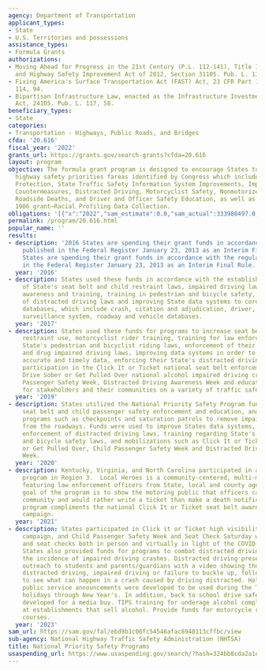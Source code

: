 ```yaml
---
agency: Department of Transportation
applicant_types:
- State
- U.S. Territories and possessions
assistance_types:
- Formula Grants
authorizations:
- Moving Ahead for Progress in the 21st Century (P.L. 112-141), Title I- Motor Vehicle
  and Highway Safety Improvement Act of 2012, Section 31105. Pub. L. 112, 141.
- Fixing America's Surface Transportation Act (FAST) Act, 23 CFR Part 1300. Pub. L.
  114, 94.
- Bipartisan Infrastructure Law, enacted as the Infrastructure Investment and Jobs
  Act, 24105. Pub. L. 117, 58.
beneficiary_types:
- State
categories:
- Transportation - Highways, Public Roads, and Bridges
cfda: '20.616'
fiscal_year: '2022'
grants_url: https://grants.gov/search-grants?cfda=20.616
layout: program
objective: The formula grant program is designed to encourage States to address national
  highway safety priorities fareas identified by Congress which includes —Occupant
  Protection, State Traffic Safety Information System Improvements, Impaired Driving
  Countermeasures, Distracted Driving, Motorcyclist Safety, Nonmotorized Safety, Preventing
  Roadside Deaths, and Driver and Officer Safety Education, as well as the Section
  1906 grant—Racial Profiling Data Collection.
obligations: '[{"x":"2022","sam_estimate":0.0,"sam_actual":333980497.0,"usa_spending_actual":329700990.88},{"x":"2023","sam_estimate":343310498.0,"sam_actual":0.0,"usa_spending_actual":341359948.1},{"x":"2024","sam_estimate":367500000.0,"sam_actual":0.0,"usa_spending_actual":121749313.55}]'
permalink: /program/20.616.html
popular_name: ''
results:
- description: '2016 States are spending their grant funds in accordance with the  regulations
    published in the Federal Register January 23, 2013 as an Interim Final Rule. 2016
    States are spending their grant funds in accordance with the regulations published
    in the Federal Register January 23, 2013 as an Interim Final Rule. '
  year: '2016'
- description: States used these funds in accordance with the established requirements.  Enforcement
    of State's seat belt and child restraint laws, impaired driving laws, motorcycle
    awareness and training, training in pedestrian and bicycle safety, enforcement
    of distracted driving laws and improving State data systems to core highway safety
    databases, which include crash, citation and adjudication, driver, EMS or injury
    surveillance system, roadway and vehicle databases.
  year: '2017'
- description: States used these funds for programs to increase seat belt and child
    restraint use, motorcyclist rider training, training for law enforcement on their
    State's pedestrian and bicyclist riding laws, enforcement of their State's alcohol
    and drug impaired driving laws, improving data systems in order to obtain more
    accurate and timely data, enforcing their State's distracted driving laws and
    participation in the Click It or Ticket national seat belt enforcement mobilization,
    Drive Sober or Get Pulled Over national alcohol impaired driving crackdown, Child
    Passenger Safety Week, Distracted Driving Awareness Week and educational programs
    for stakeholders and their communities on a variety of traffic safety subjects.
  year: '2019'
- description: States utilized the National Priority Safety Program funds for increased
    seat belt and child passenger safety enforcement and education, and conducted
    programs such as checkpoints and saturation patrols to remove impaired drivers
    from the roadways. Funds were used to improve States data systems, education and
    enforcement of distracted driving laws, training regarding State's pedestrian
    and bicycle safety laws, and mobilizations such as Click It or Ticket, Drive Sober
    or Get Pulled Over, Child Passenger Safety Week and Distracted Driving Awareness
    Week.
  year: '2020'
- description: Kentucky, Virginia, and North Carolina participated in a Local Heroes
    program in Region 3.  Local Heroes is a community-centered, multi-media initiative
    featuring law enforcement officers from State, local and county agencies.  The
    goal of the program is to show the motoring public that officers care about their
    community and would rather write a ticket than make a death notification.  The
    program compliments the national Click It or Ticket seat belt awareness and enforcement
    campaign.
  year: '2021'
- description: States participated in Click it or Ticket high visibility enforcement
    campaign, and Child Passenger Safety Week and Seat Check Saturday with press events
    and seat checks both in person and virtually in light of the COVID-19 health emergency.
    States also provided funds for programs to combat distracted driving and reduce
    the incidence of impaired driving crashes. Distracted driving presentations and
    outreach to students and parents/guardians with a video showing the dangers of
    distracted driving, impaired driving or failure to buckle up, followed by an opportunity
    to see what can happen in a crash caused by driving distracted. Holiday Safety
    public service announcements were developed to be used during the Thanksgiving
    holidays through New Year's. In addition, back to school drive safety spots were
    developed for a media buy. TIPS training for underage alcohol compliance checks
    at establishments that sell alcohol. Provide funds for motorcycle rider training
    courses.
  year: '2023'
sam_url: https://sam.gov/fal/ebd9b1c06fc54546afac8940113cffbc/view
sub-agency: National Highway Traffic Safety Administration (NHTSA)
title: National Priority Safety Programs
usaspending_url: https://www.usaspending.gov/search/?hash=324bb8cda2a1e4abc4c74ca4b2634435
---
```

